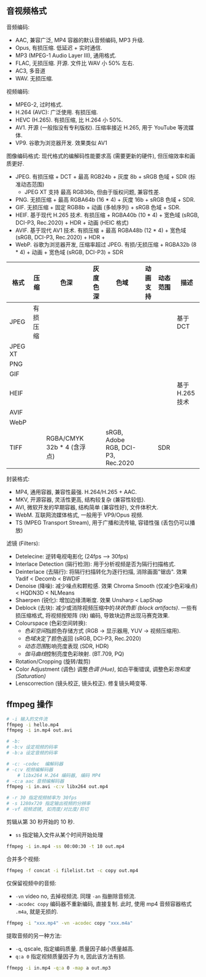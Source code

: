 ## 音视频格式

音频编码:
- AAC, 兼容广泛, MP4 容器的默认音频编码, MP3 升级.
- Opus, 有损压缩. 低延迟 + 实时通信.
- MP3 (MPEG-1 Audio Layer III), 通用格式. 
- FLAC, 无损压缩. 开源. 文件比 WAV 小 50% 左右.
- AC3, 多音道
- WAV. 无损压缩. 

视频编码:
- MPEG-2, 过时格式.
- H.264 (AVC): 广泛使用. 有损压缩.
- HEVC (H.265). 有损压缩, 比 H.264 小 50%.
- AV1. 开源 (一般指没有专利版权). 压缩率接近 H.265, 用于 YouTube 等流媒体.
- VP9. 谷歌为浏览器开发. 效果类似 AV1

图像编码格式: 现代格式的编解码性能要求高 (需要更新的硬件), 但压缩效率和画质更好.
- JPEG. 有损压缩 + DCT + 最高 RGB24b + 灰度 8b + sRGB 色域 + SDR (标准动态范围)
	- JPEG XT 支持 最高 RGB36b, 但由于版权问题, 兼容性差.
- PNG. 无损压缩 + 最高 RGBA64b (16 * 4) + 灰度 16b + sRGB 色域 + SDR.
- GIF. 无损压缩 + 固定 RGB8b + 动画 (多帧序列) + sRGB 色域 + SDR.
- HEIF. 基于现代 H.265 技术. 有损压缩 + RGBA40b (10 * 4) + 宽色域 (sRGB, DCI-P3, Rec.2020) + HDR + 动画 (HEIC 格式)
- AVIF. 基于现代 AV1 技术. 有损压缩 + 最高 RGBA48b (12 * 4) + 宽色域 (sRGB, DCI-P3, Rec.2020) + HDR + 
- WebP. 谷歌为浏览器开发, 压缩率超过 JPEG. 有损/无损压缩 + RGBA32b (8 * 4) + 动画 + 宽色域 (sRGB, DCI-P3) + SDR 

| 格式    | 压缩     | 色深                       | 灰度色深 | 色域                              | 动画支持    | 动态范围 | 描述            |
| ------- | -------- | -------------------------- | -------- | --------------------------------- | --- | -------- | --------------- |
| JPEG    | 有损压缩 |                            |          |                                   |     |          | 基于 DCT        |
| JPEG XT |          |                            |          |                                   |     |          |                 |
| PNG     |          |                            |          |                                   |     |          |                 |
| GIF     |          |                            |          |                                   |     |          |                 |
| HEIF    |          |                            |          |                                   |     |          | 基于 H.265 技术 |
| AVIF    |          |                            |          |                                   |     |          |                 |
| WebP    |          |                            |          |                                   |     |          |                 |
| TIFF    |          | RGBA/CMYK 32b * 4 (含浮点) |          | sRGB, Adobe RGB, DCI-P3, Rec.2020 |     | SDR      |                 |

封装格式:
- MP4, 通用容器, 兼容性最强. H.264/H.265 + AAC.
- MKV, 开源容器, 灵活性更高, 结构较复杂 (兼容性较低).
- AVI, 微软开发的早期容器, 结构简单 (兼容性好), 文件体积大.
- WebM. 互联网流媒体格式, 一般用于 VP9/Opus 视频. 
- TS (MPEG Transport Stream), 用于广播和流传输, 容错性强 (丢包仍可以播放)

滤镜 (Filters):
- Detelecine: 逆转电视电影化 (24fps --> 30fps)
- Interlace Detection (隔行检测): 用于分析视频是否为隔行扫描格式.
- Deinterlace (去隔行): 将隔行扫描转化为逐行扫描, 消除画面"锯齿". 效果 Yadif < Decomb < BWDIF 
- Denoise (降噪): 减少噪点和颗粒感. 效果 Chroma Smooth (仅减少色彩噪点) < HQDN3D < NLMeans 
- Shaerpen (锐化): 增加边缘清晰度. 效果 Unsharp < LapShap 
- Deblock (去块): 减少或消除视频压缩中的*块状伪影 (block artifacts)*. 一些有损压缩格式, 将视频按矩阵 (块) 编码, 导致块边界出现马赛克效果.
- Colourspace (色彩空间转换): 
	- *色彩空间*指颜色存储方式 (RGB -> 显示器用, YUV -> 视频压缩用).
	- *色域*决定了颜色返回 (sRGB, DCI-P3, Rec.2020)
	- *动态范围*影响亮度表现 (SDR, HDR)
	- *伽马曲线*控制亮度色彩映射. (BT.709, PQ)
- Rotation/Cropping (旋转/裁剪)
- Color Adjustment (调色) 调整*色调 (Hue)*, 如白平衡错误, 调整色彩*饱和度 (Saturation)*
- Lenscorrection (镜头校正, 镜头校正). 修复镜头畸变等.

## ffmpeg 操作

```sh
# -i 输入的文件流
ffmpeg -i hello.mp4
ffmpeg -i in.mp4 out.avi

# -b:
# -b:v 设定视频的码率
# -b:a 设定音频的码率

# -c: -codec  编解码器
# -c:v 视频编解码器
	# libx264 H.264 编码器, 编码 MP4
# -c:a aac 音频编解码器
ffmpeg -i in.avi -c:v libx264 out.mp4

# -r 30 指定视频帧率为 30fps
# -s 1280x720 指定输出视频的分辨率
# -vf 视频滤镜, 如亮度/对比度/剪切
```

剪辑从第 30 秒开始的 10 秒.
- `ss` 指定输入文件从某个时间开始处理
```sh
ffmpeg -i in.mp4 -ss 00:00:30 -t 10 out.mp4
```

合并多个视频:
```sh
ffmpeg -f concat -i filelist.txt -c copy out.mp4
```

仅保留视频中的音频:
- `-vn` video no, 去掉视频流. 同理 `-an` 指删除音频流.
- `-acodec copy` 编码器不重新编码, 直接复制. 此时, 使用 mp4 音频容器格式 `.m4a`, 就是无损的.
```sh
ffmpeg -i "xxx.mp4" -vn -acodec copy "xxx.m4a"
```

提取音频的另一种方法:
- `-q`, qscale, 指定编码质量. 质量因子越小质量越高.
- `q:a 0` 指定视频质量因子为 `0`, 因此该方法有损.
```sh
ffmepg -i in.mp4 -q:a 0 -map a out.mp3
```